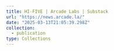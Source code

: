 ```yaml
---
title: HI-FIVE | Arcade Labs | Substack
url: "https://news.arcade.la/"
date: "2025-03-13T21:05:39.298Z"
collection:
  - publication
type: Collections
---
```

